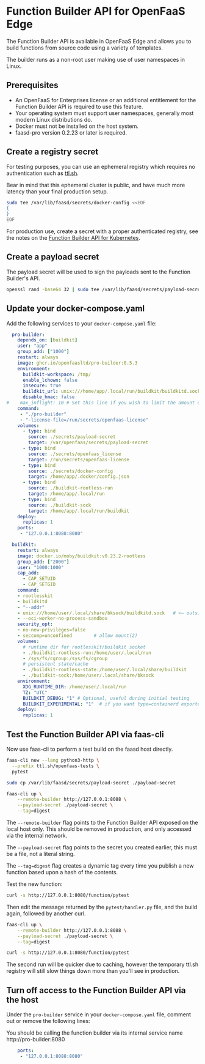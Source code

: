 # Function Builder API for OpenFaaS Edge

The Function Builder API is available in OpenFaaS Edge and allows you to build functions from source code using a variety of templates.

The builder runs as a non-root user making use of user namespaces in Linux.

## Prerequisites

* An OpenFaaS for Enterprises license or an additional entitlement for the Function Builder API is required to use this feature.
* Your operating system must support user namespaces, generally most modern Linux distributions do.
* Docker must not be installed on the host system.
* faasd-pro version 0.2.23 or later is required.

## Create a registry secret

For testing purposes, you can use an ephemeral registry which requires no authentication such as [ttl.sh](https://ttl.sh).

Bear in mind that this ephemeral cluster is public, and have much more latency than your final production setup.

```bash
sudo tee /var/lib/faasd/secrets/docker-config <<EOF
{
}
EOF
```

For production use, create a secret with a proper authenticated registry, see the notes on the [Function Builder API for Kubernetes](/openfaas-pro/builder).

## Create a payload secret

The payload secret will be used to sign the payloads sent to the Function Builder's API.

```bash
openssl rand -base64 32 | sudo tee /var/lib/faasd/secrets/payload-secret
```

## Update your docker-compose.yaml

Add the following services to your `docker-compose.yaml` file:

```yaml
  pro-builder:
    depends_on: [buildkit]
    user: "app"
    group_add: ["1000"]
    restart: always
    image: ghcr.io/openfaasltd/pro-builder:0.5.3
    environment:
      buildkit-workspace: /tmp/
      enable_lchown: false
      insecure: true
      buildkit_url: unix:///home/app/.local/run/buildkit/buildkitd.sock
      disable_hmac: false
#    max_inflight: 10 # Set this line if you wish to limit the amount of concurrent builds
    command:
     - "./pro-builder"
     - "-license-file=/run/secrets/openfaas-license"
    volumes:
      - type: bind
        source: ./secrets/payload-secret
        target: /var/openfaas/secrets/payload-secret
      - type: bind
        source: ./secrets/openfaas_license
        target: /run/secrets/openfaas-license
      - type: bind
        source: ./secrets/docker-config
        target: /home/app/.docker/config.json
      - type: bind
        source: ./buildkit-rootless-run
        target: /home/app/.local/run
      - type: bind
        source: ./buildkit-sock
        target: /home/app/.local/run/buildkit
    deploy:
      replicas: 1
    ports:
     - "127.0.0.1:8088:8080"

  buildkit:
    restart: always
    image: docker.io/moby/buildkit:v0.23.2-rootless
    group_add: ["2000"]
    user: "1000:1000"
    cap_add:
      - CAP_SETUID
      - CAP_SETGID
    command:
    - rootlesskit
    - buildkitd
    - "--addr"
    - unix:///home/user/.local/share/bksock/buildkitd.sock   # <— outside XDG_RUNTIME_DIR
    - --oci-worker-no-process-sandbox
    security_opt:
    - no-new-privileges=false
    - seccomp=unconfined        # allow mount(2)
    volumes:
      # runtime dir for rootlesskit/buildkit socket
      - ./buildkit-rootless-run:/home/user/.local/run
      - /sys/fs/cgroup:/sys/fs/cgroup
      # persistent state/cache
      - ./buildkit-rootless-state:/home/user/.local/share/buildkit
      - ./buildkit-sock:/home/user/.local/share/bksock
    environment:
      XDG_RUNTIME_DIR: /home/user/.local/run
      TZ: "UTC"
      BUILDKIT_DEBUG: "1" # Optional, useful during initial testing
      BUILDKIT_EXPERIMENTAL: "1"  # if you want type=containerd exporter
    deploy:
      replicas: 1
```

## Test the Function Builder API via faas-cli

Now use faas-cli to perform a test build on the faasd host directly.

```bash
faas-cli new --lang python3-http \
  --prefix ttl.sh/openfaas-tests \
  pytest

sudo cp /var/lib/faasd/secrets/payload-secret ./payload-secret

faas-cli up \
    --remote-builder http://127.0.0.1:8088 \
    --payload-secret ./payload-secret \
    --tag=digest
```

The `--remote-builder` flag points to the Function Builder API exposed on the local host only. This should be removed in production, and only accessed via the internal network.

The `--payload-secret` flag points to the secret you created earlier, this must be a file, not a literal string.

The `--tag=digest` flag creates a dynamic tag every time you publish a new function based upon a hash of the contents.

Test the new function:

```bash
curl -s http://127.0.0.1:8080/function/pytest
```

Then edit the message returned by the `pytest/handler.py` file, and the build again, followed by another curl.

```bash
faas-cli up \
    --remote-builder http://127.0.0.1:8088 \
    --payload-secret ./payload-secret \
    --tag=digest

curl -s http://127.0.0.1:8080/function/pytest
```

The second run will be quicker due to caching, however the temporary ttl.sh registry will still slow things down more than you'll see in production.

## Turn off access to the Function Builder API via the host

Under the `pro-builder` service in your `docker-compose.yaml` file, comment out or remove the following lines:

You should be calling the function builder via its internal service name http://pro-builder:8080

```yaml
    ports:
     - "127.0.0.1:8088:8080"
```

